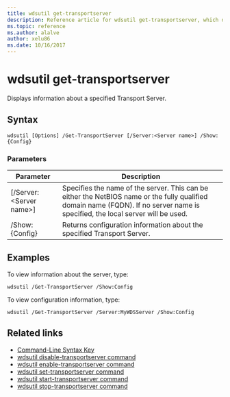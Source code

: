 ```yaml
---
title: wdsutil get-transportserver
description: Reference article for wdsutil get-transportserver, which displays information about a specified Transport Server.
ms.topic: reference
ms.author: alalve
author: xelu86
ms.date: 10/16/2017
---
```


# wdsutil get-transportserver



Displays information about a specified Transport Server.

## Syntax

```
wdsutil [Options] /Get-TransportServer [/Server:<Server name>] /Show:{Config}
```

### Parameters

|Parameter|Description|
|-------|--------|
|[/Server:\<Server name\>]|Specifies the name of the server. This can be either the NetBIOS name or the fully qualified domain name (FQDN). If no server name is specified, the local server will be used.|
|/Show:{Config}|Returns configuration information about the specified Transport Server.|

## Examples

To view information about the server, type:

```
wdsutil /Get-TransportServer /Show:Config
```

To view configuration information, type:

```
wdsutil /Get-TransportServer /Server:MyWDSServer /Show:Config
```

## Related links

- [Command-Line Syntax Key](command-line-syntax-key.md)
- [wdsutil disable-transportserver command](wdsutil-disable-transportserver.md)
- [wdsutil enable-transportserver command](wdsutil-enable-transportserver.md)
- [wdsutil set-transportserver command](wdsutil-set-transportserver.md)
- [wdsutil start-transportserver command](wdsutil-start-transportserver.md)
- [wdsutil stop-transportserver command](wdsutil-stop-transportserver.md)

